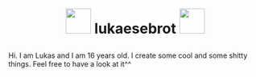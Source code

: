 # <p align="center"><img src="https://cdn.betterttv.net/emote/55898e122612142e6aaa935b/3x" width="50px"> lukaesebrot <img src="https://cdn.betterttv.net/emote/55898e122612142e6aaa935b/3x" width="50px"></p>
Hi. I am Lukas and I am 16 years old. I create some cool and some shitty things. Feel free to have a look at it^^
